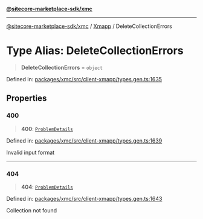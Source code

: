 [**@sitecore-marketplace-sdk/xmc**](../../../../README.md)

***

[@sitecore-marketplace-sdk/xmc](../../../../README.md) / [Xmapp](../README.md) / DeleteCollectionErrors

# Type Alias: DeleteCollectionErrors

> **DeleteCollectionErrors** = `object`

Defined in: [packages/xmc/src/client-xmapp/types.gen.ts:1635](https://github.com/Sitecore/marketplace-sdk/blob/main/packages/xmc/src/client-xmapp/types.gen.ts#L1635)

## Properties

### 400

> **400**: [`ProblemDetails`](ProblemDetails.md)

Defined in: [packages/xmc/src/client-xmapp/types.gen.ts:1639](https://github.com/Sitecore/marketplace-sdk/blob/main/packages/xmc/src/client-xmapp/types.gen.ts#L1639)

Invalid input format

***

### 404

> **404**: [`ProblemDetails`](ProblemDetails.md)

Defined in: [packages/xmc/src/client-xmapp/types.gen.ts:1643](https://github.com/Sitecore/marketplace-sdk/blob/main/packages/xmc/src/client-xmapp/types.gen.ts#L1643)

Collection not found
